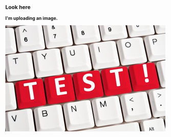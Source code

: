 ### Look here

**I'm uploading an image.**

![description](https://raw.githubusercontent.com/durden/articles/master/images/dc622a2f-673c-4466-ade3-3b1122dc7d6d.jpg)